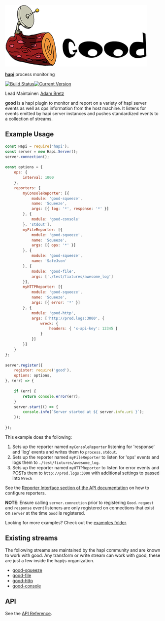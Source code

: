 ![good Logo](images/good.png)

[**hapi**](https://github.com/hapijs/hapi) process monitoring

[![Build Status](https://secure.travis-ci.org/hapijs/good.svg)](http://travis-ci.org/hapijs/good)[![Current Version](https://img.shields.io/npm/v/good.svg)](https://www.npmjs.com/package/good)

Lead Maintainer: [Adam Bretz](https://github.com/arb)


**good** is a hapi plugin to monitor and report on a variety of hapi server events as well as ops information from the host machine. It listens for events emitted by hapi server instances and pushes standardized events to a collection of streams.

## Example Usage

```javascript
const Hapi = require('hapi');
const server = new Hapi.Server();
server.connection();

const options = {
    ops: {
        interval: 1000
    },
    reporters: {
        myConsoleReporter: [{
            module: 'good-squeeze',
            name: 'Squeeze',
            args: [{ log: '*', response: '*' }]
        }, {
            module: 'good-console'
        }, 'stdout'],
        myFileReporter: [{
            module: 'good-squeeze',
            name: 'Squeeze',
            args: [{ ops: '*' }]
        }, {
            module: 'good-squeeze',
            name: 'SafeJson'
        }, {
            module: 'good-file',
            args: ['./test/fixtures/awesome_log']
        }],
        myHTTPReporter: [{
            module: 'good-squeeze',
            name: 'Squeeze',
            args: [{ error: '*' }]
        }, {
            module: 'good-http',
            args: ['http://prod.logs:3000', {
                wreck: {
                    headers: { 'x-api-key': 12345 }
                }
            }]
        }]
    }
};

server.register({
    register: require('good'),
    options: options,
}, (err) => {

    if (err) {
        return console.error(err);
    }
    server.start(() => {
        console.info(`Server started at ${ server.info.uri }`);
    });

});

```

This example does the following:

1. Sets up the reporter named `myConsoleReporter` listening for 'response' and 'log' events and writes them to `process.stdout`.
2. Sets up the reporter named `myFileReporter` to listen for 'ops' events and logs them to `./test/fixtures/awesome_log`.
3. Sets up the reporter named `myHTTPReporter` to listen for error events and POSTs them to `http://prod.logs:3000` with additional settings to passed into `Wreck`

See the [Reporter Interface section of the API documentation](https://github.com/hapijs/good/blob/master/API.md#reporter-interface) on how to configure reporters.

**NOTE**: Ensure calling `server.connection` prior to registering `Good`. `request` and `response` event listeners are only registered on connections that exist on `server` at the time `Good` is registered.

Looking for more examples? Check out the [examples folder](https://github.com/hapijs/good/tree/master/examples).

## Existing streams

The following streams are maintained by the hapi community and are known to work with good. Any transform or write stream can work with good, these are just a few inside the hapijs organization.

- [good-squeeze](https://github.com/hapijs/good-squeeze)
- [good-file](https://github.com/hapijs/good-file)
- [good-http](https://github.com/hapijs/good-http)
- [good-console](https://github.com/hapijs/good-console)

## API

See the [API Reference](API.md).
